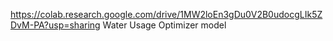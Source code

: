 https://colab.research.google.com/drive/1MW2loEn3gDu0V2B0udocgLIk5ZDvM-PA?usp=sharing 
 Water Usage Optimizer model


